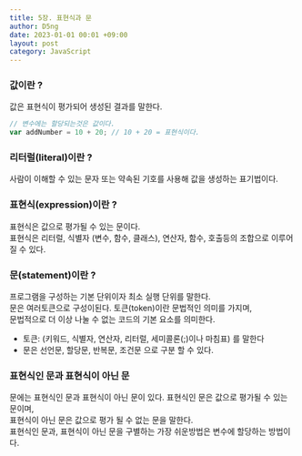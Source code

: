 ```yaml
---
title: 5장. 표현식과 문
author: D5ng
date: 2023-01-01 00:01 +09:00
layout: post
category: JavaScript
---
```


### 값이란 ?

값은 표현식이 평가되어 생성된 결과를 말한다.

```js
// 변수에는 할당되는것은 값이다.
var addNumber = 10 + 20; // 10 + 20 = 표현식이다.
```

### 리터럴(literal)이란 ?

<span class="bg_strong">사람이 이해할 수 있는 문자 또는 약속된 기호</span>를 사용해 값을 생성하는 표기법이다.

### 표현식(expression)이란 ?

표현식은 값으로 평가될 수 있는 문이다.  
표현식은 리터럴, 식별자 (변수, 함수, 클래스), 연산자, 함수, 호출등의 조합으로 이루어 질 수 있다.

### 문(statement)이란 ?

프로그램을 구성하는 기본 단위이자 최소 실행 단위를 말한다.  
문은 여러토큰으로 구성이된다. 토큰(token)이란 문법적인 의미를 가지며,  
문법적으로 더 이상 나눌 수 없는 코드의 기본 요소를 의미한다.

- 토큰: (키워드, 식별자, 연산자, 리터럴, 세미콜론(;)이나 마침표) 를 말한다
- 문은 선언문, 할당문, 반복문, 조건문 으로 구분 할 수 있다.

### 표현식인 문과 표현식이 아닌 문

문에는 표현식인 문과 표현식이 아닌 문이 있다. 표현식인 문은 값으로 평가될 수 있는 문이며,  
표현식이 아닌 문은 값으로 평가 될 수 없는 문을 말한다.  
<span class="bg_strong">표현식인 문과, 표현식이 아닌 문을 구별하는 가장 쉬운방법은 변수에 할당하는 방법이다.</span>
